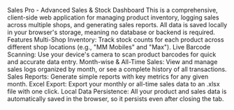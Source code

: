 Sales Pro - Advanced Sales & Stock Dashboard
This is a comprehensive, client-side web application for managing product inventory, logging sales across multiple shops, and generating sales reports. All data is saved locally in your browser's storage, meaning no database or backend is required.
Features
Multi-Shop Inventory: Track stock counts for each product across different shop locations (e.g., "MM Mobiles" and "Max").
Live Barcode Scanning: Use your device's camera to scan product barcodes for quick and accurate data entry.
Month-wise & All-Time Sales: View and manage sales logs organized by month, or see a complete history of all transactions.
Sales Reports: Generate simple reports with key metrics for any given month.
Excel Export: Export your monthly or all-time sales data to an .xlsx file with one click.
Local Data Persistence: All your product and sales data is automatically saved in the browser, so it persists even after closing the tab.
